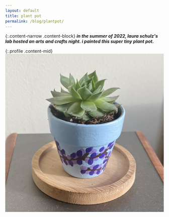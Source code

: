 ```yaml
---
layout: default
title: plant pot
permalink: /blog/plantpot/
---
```


{:.content-narrow .content-block}
***in the summer of 2022, laura schulz's lab hosted an arts and crafts night. i painted this super tiny plant pot.***

{:.profile .content-mid}
![plantpot](/imgs/plantpot.jpg)
